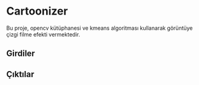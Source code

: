 # Cartoonizer
 Bu proje, opencv kütüphanesi ve kmeans algoritması kullanarak görüntüye çizgi filme efekti vermektedir.
## Girdiler

## Çıktılar

